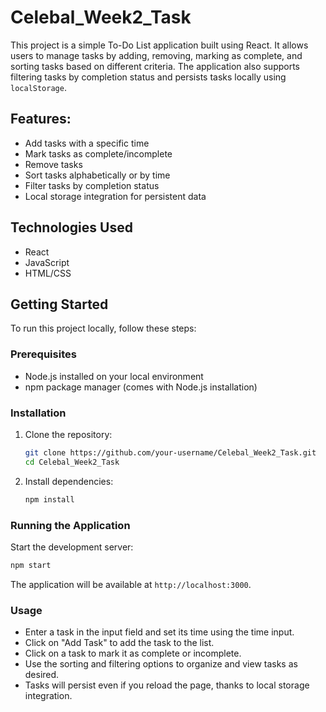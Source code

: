 # Celebal_Week2_Task

This project is a simple To-Do List application built using React. It allows users to manage tasks by adding, removing, marking as complete, and sorting tasks based on different criteria. The application also supports filtering tasks by completion status and persists tasks locally using `localStorage`.

## Features:
- Add tasks with a specific time
- Mark tasks as complete/incomplete
- Remove tasks
- Sort tasks alphabetically or by time
- Filter tasks by completion status
- Local storage integration for persistent data

## Technologies Used
- React
- JavaScript
- HTML/CSS

## Getting Started
To run this project locally, follow these steps:
### Prerequisites
- Node.js installed on your local environment
- npm package manager (comes with Node.js installation)
### Installation
1. Clone the repository:
   ```bash
   git clone https://github.com/your-username/Celebal_Week2_Task.git
   cd Celebal_Week2_Task
   ```
2. Install dependencies:

   ```bash
   npm install
   ```
### Running the Application
Start the development server:
```bash
npm start
```
The application will be available at `http://localhost:3000`.

### Usage

- Enter a task in the input field and set its time using the time input.
- Click on "Add Task" to add the task to the list.
- Click on a task to mark it as complete or incomplete.
- Use the sorting and filtering options to organize and view tasks as desired.
- Tasks will persist even if you reload the page, thanks to local storage integration.
